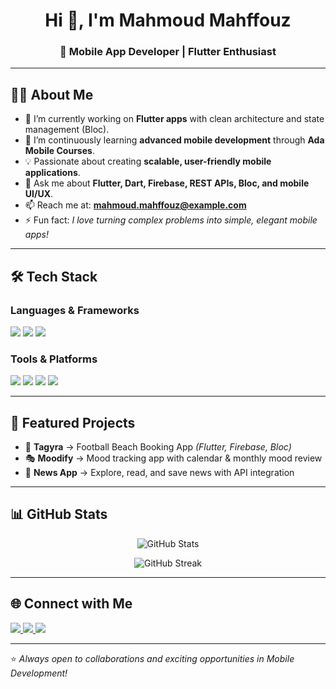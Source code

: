 <!-- Profile Header -->
<h1 align="center">Hi 👋, I'm Mahmoud Mahffouz</h1>
<h3 align="center">🚀 Mobile App Developer | Flutter Enthusiast</h3>

---

## 👨‍💻 About Me  
- 🔭 I’m currently working on **Flutter apps** with clean architecture and state management (Bloc).  
- 🌱 I’m continuously learning **advanced mobile development** through **Ada Mobile Courses**.  
- 💡 Passionate about creating **scalable, user-friendly mobile applications**.  
- 💬 Ask me about **Flutter, Dart, Firebase, REST APIs, Bloc, and mobile UI/UX**.  
- 📫 Reach me at: **mahmoud.mahffouz@example.com**  
- ⚡ Fun fact: *I love turning complex problems into simple, elegant mobile apps!*  

---

## 🛠️ Tech Stack  

### Languages & Frameworks  
<p align="left">
  <img src="https://img.shields.io/badge/Dart-0175C2?style=for-the-badge&logo=dart&logoColor=white" />
  <img src="https://img.shields.io/badge/Flutter-02569B?style=for-the-badge&logo=flutter&logoColor=white" />
  <img src="https://img.shields.io/badge/Firebase-FFCA28?style=for-the-badge&logo=firebase&logoColor=black" />
</p>

### Tools & Platforms  
<p align="left">
  <img src="https://img.shields.io/badge/Android%20Studio-3DDC84?style=for-the-badge&logo=android-studio&logoColor=white" />
  <img src="https://img.shields.io/badge/VS%20Code-007ACC?style=for-the-badge&logo=visual-studio-code&logoColor=white" />
  <img src="https://img.shields.io/badge/Git-F05032?style=for-the-badge&logo=git&logoColor=white" />
  <img src="https://img.shields.io/badge/GitHub-181717?style=for-the-badge&logo=github&logoColor=white" />
</p>

---

## 📂 Featured Projects  

- 📱 **Tagyra** → Football Beach Booking App *(Flutter, Firebase, Bloc)*  
- 🎭 **Moodify** → Mood tracking app with calendar & monthly mood review  
- 📰 **News App** → Explore, read, and save news with API integration  

---

## 📊 GitHub Stats  

<p align="center">
  <img src="https://github-readme-stats.vercel.app/api?username=MahmoudMahffouz&show_icons=true&theme=radical" alt="GitHub Stats" />
</p>

<p align="center">
  <img src="https://github-readme-streak-stats.herokuapp.com/?user=MahmoudMahffouz&theme=radical" alt="GitHub Streak" />
</p>

---

## 🌐 Connect with Me  

<p align="left">
<a href="https://linkedin.com/" target="_blank">
  <img src="https://img.shields.io/badge/LinkedIn-0A66C2?style=for-the-badge&logo=linkedin&logoColor=white"/>
</a>
<a href="https://twitter.com/" target="_blank">
  <img src="https://img.shields.io/badge/Twitter-1DA1F2?style=for-the-badge&logo=twitter&logoColor=white"/>
</a>
<a href="mailto:mahmoud.mahffouz@example.com">
  <img src="https://img.shields.io/badge/Email-D14836?style=for-the-badge&logo=gmail&logoColor=white"/>
</a>
</p>

---

⭐️ *Always open to collaborations and exciting opportunities in Mobile Development!*
